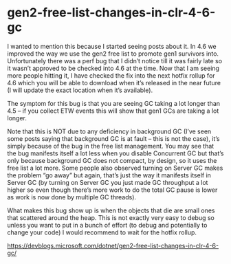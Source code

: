 <h1>gen2-free-list-changes-in-clr-4-6-gc</h1>

I wanted to mention this because I started seeing posts about it. In 4.6 we improved the way we use the gen2 free list to promote gen1 survivors into. 
Unfortunately there was a perf bug that I didn’t notice till it was fairly late so it wasn’t approved to be checked into 4.6 at the time. Now that I am seeing more people hitting it, 
I have checked the fix into the next hotfix rollup for 4.6 which you will be able to download when it’s released in the near future (I will update the exact location when it’s available).

The symptom for this bug is that you are seeing GC taking a lot longer than 4.5 – if you collect ETW events this will show that gen1 GCs are taking a lot longer.

Note that this is NOT due to any deficiency in background GC (I’ve seen some posts saying that background GC is at fault – this is not the case), 
it’s simply because of the bug in the free list management. 
You may see that the bug manifests itself a lot less when you disable Concurrent GC but that’s only because background GC does not compact, 
by design, so it uses the free list a lot more. Some people also observed turning on Server GC makes the problem “go away” but again, 
that’s just the way it manifests itself in Server GC (by turning on Server GC you just made GC throughput a lot higher 
so even though there’s more work to do the total GC pause is lower as work is now done by multiple GC threads).

What makes this bug show up is when the objects that die are small ones that scattered around the heap. 
This is not exactly very easy to debug so unless you want to put in a bunch of effort (to debug and potentially to change your code) I would recommend to wait for the hotfix rollup.

https://devblogs.microsoft.com/dotnet/gen2-free-list-changes-in-clr-4-6-gc/